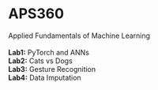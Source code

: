 # APS360
Applied Fundamentals of Machine Learning \
\
**Lab1:** PyTorch and ANNs \
**Lab2:** Cats vs Dogs \
**Lab3:** Gesture Recognition \
**Lab4:** Data Imputation
